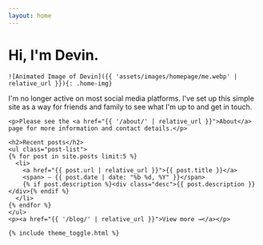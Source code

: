 ```yaml
---
layout: home
---
```

<div class="home-layout">
  <div class="home-left">
    <h1>Hi, I'm Devin.</h1>
    
    ![Animated Image of Devin]({{ 'assets/images/homepage/me.webp' | relative_url }}){: .home-img}
  </div>

  <div class="home-right">
    <p>I'm no longer active on most social media platforms. I've set up this simple site as a way for friends and family to see what I'm up to and get in touch.</p>

    <p>Please see the <a href="{{ '/about/' | relative_url }}">About</a> page for more information and contact details.</p>

    <h2>Recent posts</h2>
    <ul class="post-list">
    {% for post in site.posts limit:5 %}
      <li>
        <a href="{{ post.url | relative_url }}">{{ post.title }}</a>
        <span> — {{ post.date | date: "%b %d, %Y" }}</span>
        {% if post.description %}<div class="desc">{{ post.description }}</div>{% endif %}
      </li>
    {% endfor %}
    </ul>
    <p><a href="{{ '/blog/' | relative_url }}">View more →</a></p>

    {% include theme_toggle.html %}
  </div>
</div>